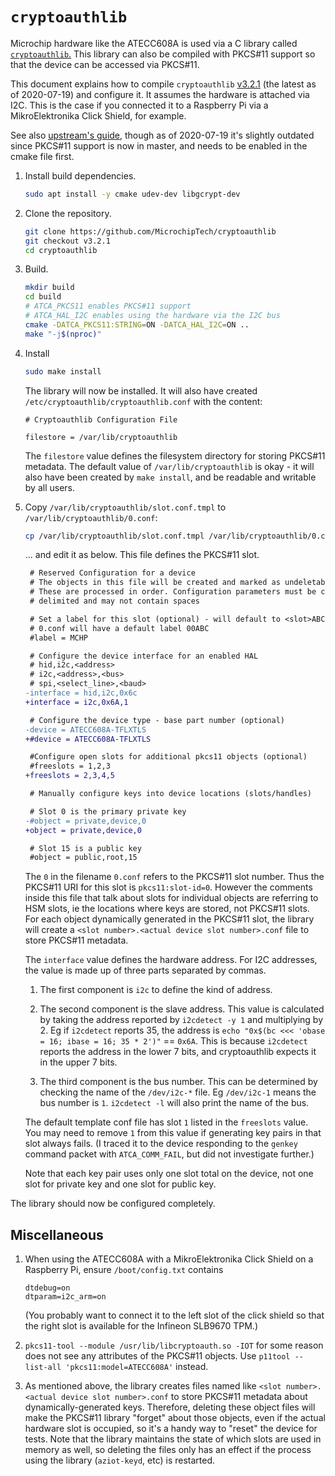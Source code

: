 # `cryptoauthlib`

Microchip hardware like the ATECC608A is used via a C library called [`cryptoauthlib`.](https://github.com/MicrochipTech/cryptoauthlib) This library can also be compiled with PKCS#11 support so that the device can be accessed via PKCS#11.

This document explains how to compile `cryptoauthlib` [v3.2.1](https://github.com/MicrochipTech/cryptoauthlib/releases/tag/v3.2.1) (the latest as of 2020-07-19) and configure it. It assumes the hardware is attached via I2C. This is the case if you connected it to a Raspberry Pi via a MikroElektronika Click Shield, for example.

See also [upstream's guide,](https://github.com/MicrochipTech/cryptoauthlib/wiki/PKCS11-Linux-Setup#build-and-install-cryptoauthlib-with-pkcs11-support) though as of 2020-07-19 it's slightly outdated since PKCS#11 support is now in master, and needs to be enabled in the cmake file first.

1. Install build dependencies.

    ```sh
    sudo apt install -y cmake udev-dev libgcrypt-dev
    ```

1. Clone the repository.

    ```sh
    git clone https://github.com/MicrochipTech/cryptoauthlib
    git checkout v3.2.1
    cd cryptoauthlib
    ```

1. Build.

    ```sh
    mkdir build
    cd build
    # ATCA_PKCS11 enables PKCS#11 support
    # ATCA_HAL_I2C enables using the hardware via the I2C bus
    cmake -DATCA_PKCS11:STRING=ON -DATCA_HAL_I2C=ON ..
    make "-j$(nproc)"
    ```

1. Install

    ```sh
    sudo make install
    ```

    The library will now be installed. It will also have created `/etc/cryptoauthlib/cryptoauthlib.conf` with the content:

    ```
    # Cryptoauthlib Configuration File

    filestore = /var/lib/cryptoauthlib
    ```

    The `filestore` value defines the filesystem directory for storing PKCS#11 metadata. The default value of `/var/lib/cryptoauthlib` is okay - it will also have been created by `make install`, and be readable and writable by all users.

1. Copy `/var/lib/cryptoauthlib/slot.conf.tmpl` to `/var/lib/cryptoauthlib/0.conf`:

    ```sh
    cp /var/lib/cryptoauthlib/slot.conf.tmpl /var/lib/cryptoauthlib/0.conf
    ```

    ... and edit it as below. This file defines the PKCS#11 slot.

    ```diff
     # Reserved Configuration for a device
     # The objects in this file will be created and marked as undeletable
     # These are processed in order. Configuration parameters must be comma
     # delimited and may not contain spaces

     # Set a label for this slot (optional) - will default to <slot>ABC so
     # 0.conf will have a default label 00ABC
     #label = MCHP

     # Configure the device interface for an enabled HAL
     # hid,i2c,<address>
     # i2c,<address>,<bus>
     # spi,<select_line>,<baud>
    -interface = hid,i2c,0x6c
    +interface = i2c,0x6A,1

     # Configure the device type - base part number (optional)
    -device = ATECC608A-TFLXTLS
    +#device = ATECC608A-TFLXTLS

     #Configure open slots for additional pkcs11 objects (optional)
     #freeslots = 1,2,3
    +freeslots = 2,3,4,5

     # Manually configure keys into device locations (slots/handles)

     # Slot 0 is the primary private key
    -#object = private,device,0
    +object = private,device,0

     # Slot 15 is a public key
     #object = public,root,15
    ```

    The `0` in the filename `0.conf` refers to the PKCS#11 slot number. Thus the PKCS#11 URI for this slot is `pkcs11:slot-id=0`. However the comments inside this file that talk about slots for individual objects are referring to HSM slots, ie the locations where keys are stored, not PKCS#11 slots. For each object dynamically generated in the PKCS#11 slot, the library will create a `<slot number>.<actual device slot number>.conf` file to store PKCS#11 metadata.

    The `interface` value defines the hardware address. For I2C addresses, the value is made up of three parts separated by commas.

    1. The first component is `i2c` to define the kind of address.

    1. The second component is the slave address. This value is calculated by taking the address reported by `i2cdetect -y 1` and multiplying by 2. Eg if `i2cdetect` reports 35, the address is `echo "0x$(bc <<< 'obase = 16; ibase = 16; 35 * 2')"` == `0x6A`. This is because `i2cdetect` reports the address in the lower 7 bits, and cryptoauthlib expects it in the upper 7 bits.

    1. The third component is the bus number. This can be determined by checking the name of the `/dev/i2c-*` file. Eg `/dev/i2c-1` means the bus number is `1`. `i2cdetect -l` will also print the name of the bus.

    The default template conf file has slot `1` listed in the `freeslots` value. You may need to remove `1` from this value if generating key pairs in that slot always fails. (I traced it to the device responding to the `genkey` command packet with `ATCA_COMM_FAIL`, but did not investigate further.)

    Note that each key pair uses only one slot total on the device, not one slot for private key and one slot for public key.

The library should now be configured completely.


## Miscellaneous

1. When using the ATECC608A with a MikroElektronika Click Shield on a Raspberry Pi, ensure `/boot/config.txt` contains

    ```
    dtdebug=on
    dtparam=i2c_arm=on
    ```

    (You probably want to connect it to the left slot of the click shield so that the right slot is available for the Infineon SLB9670 TPM.)

1. `pkcs11-tool --module /usr/lib/libcryptoauth.so -IOT` for some reason does not see any attributes of the PKCS#11 objects. Use `p11tool --list-all 'pkcs11:model=ATECC608A'` instead.

1. As mentioned above, the library creates files named like `<slot number>.<actual device slot number>.conf` to store PKCS#11 metadata about dynamically-generated keys. Therefore, deleting these object files will make the PKCS#11 library "forget" about those objects, even if the actual hardware slot is occupied, so it's a handy way to "reset" the device for tests. Note that the library maintains the state of which slots are used in memory as well, so deleting the files only has an effect if the process using the library (`aziot-keyd`, etc) is restarted.
